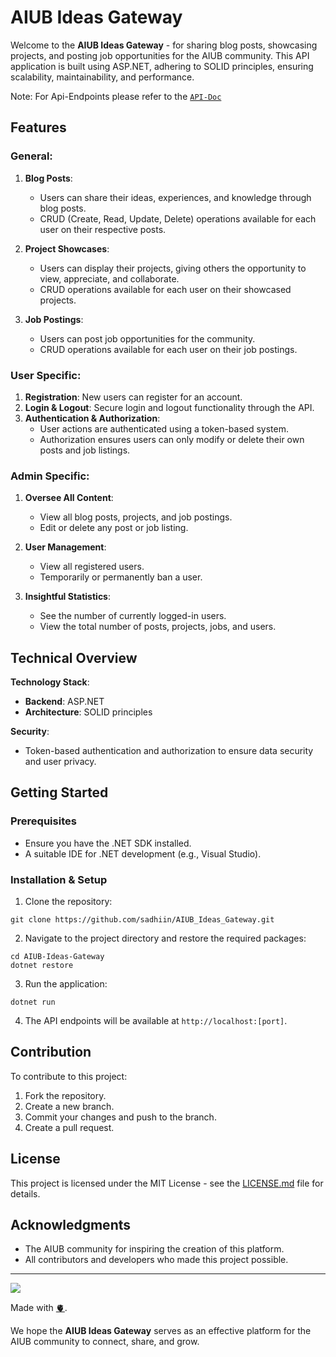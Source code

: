 # AIUB Ideas Gateway

Welcome to the **AIUB Ideas Gateway** - for sharing blog posts, showcasing projects, and posting job opportunities for the AIUB community. This API application is built using ASP.NET, adhering to SOLID principles, ensuring scalability, maintainability, and performance.

Note: For Api-Endpoints please refer to the [`API-Doc`](https://github.com/sadhiin/AIUB_Ideas_Gateway/blob/master/API-doc.md)
## Features

### General:

1. **Blog Posts**:
    * Users can share their ideas, experiences, and knowledge through blog posts.
    * CRUD (Create, Read, Update, Delete) operations available for each user on their respective posts.
  
2. **Project Showcases**:
    * Users can display their projects, giving others the opportunity to view, appreciate, and collaborate.
    * CRUD operations available for each user on their showcased projects.

3. **Job Postings**:
    * Users can post job opportunities for the community.
    * CRUD operations available for each user on their job postings.

### User Specific:

1. **Registration**: New users can register for an account.
2. **Login & Logout**: Secure login and logout functionality through the API.
3. **Authentication & Authorization**: 
    * User actions are authenticated using a token-based system.
    * Authorization ensures users can only modify or delete their own posts and job listings.

### Admin Specific:

1. **Oversee All Content**:
    * View all blog posts, projects, and job postings.
    * Edit or delete any post or job listing.
  
2. **User Management**:
    * View all registered users.
    * Temporarily or permanently ban a user.
  
3. **Insightful Statistics**:
    * See the number of currently logged-in users.
    * View the total number of posts, projects, jobs, and users.

## Technical Overview

**Technology Stack**:

- **Backend**: ASP.NET
- **Architecture**: SOLID principles

**Security**:

- Token-based authentication and authorization to ensure data security and user privacy.

## Getting Started

### Prerequisites

- Ensure you have the .NET SDK installed.
- A suitable IDE for .NET development (e.g., Visual Studio).

### Installation & Setup

1. Clone the repository: 
```
git clone https://github.com/sadhiin/AIUB_Ideas_Gateway.git
```
2. Navigate to the project directory and restore the required packages:
```
cd AIUB-Ideas-Gateway
dotnet restore
```
3. Run the application:
```
dotnet run
```
4. The API endpoints will be available at `http://localhost:[port]`.

## Contribution

To contribute to this project:

1. Fork the repository.
2. Create a new branch.
3. Commit your changes and push to the branch.
4. Create a pull request.

## License


This project is licensed under the MIT License - see the [LICENSE.md](LICENSE.md) file for details.

## Acknowledgments

- The AIUB community for inspiring the creation of this platform.
- All contributors and developers who made this project possible.

---

<a href="https://github.com/sadhiin/AIUB_Ideas_Gateway/graphs/contributors">
  <img src="https://contrib.rocks/image?repo=sadhiin/AIUB_Ideas_Gateway" />
</a>

Made with [🫀](https://github.com/sadhiin/AIUB_Ideas_Gateway).

We hope the **AIUB Ideas Gateway** serves as an effective platform for the AIUB community to connect, share, and grow.
